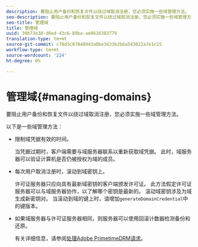 ```yaml
---
description: 要阻止用户备份和恢复文件以绕过域取消注册，您必须实施一些域管理方法。
seo-description: 要阻止用户备份和恢复文件以绕过域取消注册，您必须实施一些域管理方法。
seo-title: 管理域
title: 管理域
uuid: 30b73e38-d6ed-43c6-89ba-ae8616383779
translation-type: tm+mt
source-git-commit: c78d3c87848943a0be3433b2b6a543822a7e1c15
workflow-type: tm+mt
source-wordcount: '224'
ht-degree: 0%

---
```



# 管理域{#managing-domains}

要阻止用户备份和恢复文件以绕过域取消注册，您必须实施一些域管理方法。

以下是一些域管理方法：

* 限制域凭据有效的时间。

   当凭据过期时，客户端需要与域服务器联系以重新获取域凭据。 此时，域服务器可以验证计算机是否仍被授权为域的成员。
* 每次用户取消注册时，滚动到域密钥上。

   许可证服务器只应向具有最新域密钥的客户端颁发许可证。 此方法假定许可证服务器可以与域服务器协作，以了解哪个密钥是最新的。 滚动域密钥涉及为域生成新密钥对。 当滚动到域的键上时，请增加`generateDomainCredential`中的键版本。
* 如果域服务器与许可证服务器相同，则服务器可以使用回滚计数器检测备份和还原。

   有关详细信息，请参阅[处理Adobe PrimetimeDRM请求](../../protecting-content/implementing-the-license-server/processing-drm-requests.md)。

